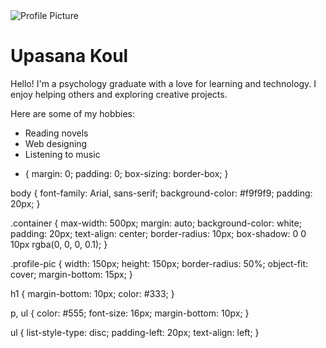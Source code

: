 <!DOCTYPE html>
<html lang="en">
<head>
  <meta charset="UTF-8">
  <meta name="viewport" content="width=device-width, initial-scale=1">
  <title>My Profile</title>
  <link rel="stylesheet" href="style.css">
</head>
<body>
  <div class="container">
    <img src="https://via.placeholder.com/150" alt="Profile Picture" class="profile-pic">
    <h1>Upasana Koul</h1>
    <p>Hello! I'm a psychology graduate with a love for learning and technology. I enjoy helping others and exploring creative projects.</p>
    <p>Here are some of my hobbies:</p>
    <ul>
      <li>Reading novels</li>
      <li>Web designing</li>
      <li>Listening to music</li>
    </ul>
  </div>
</body>
</html>

* {
  margin: 0;
  padding: 0;
  box-sizing: border-box;
}

body {
  font-family: Arial, sans-serif;
  background-color: #f9f9f9;
  padding: 20px;
}

.container {
  max-width: 500px;
  margin: auto;
  background-color: white;
  padding: 20px;
  text-align: center;
  border-radius: 10px;
  box-shadow: 0 0 10px rgba(0, 0, 0, 0.1);
}

.profile-pic {
  width: 150px;
  height: 150px;
  border-radius: 50%;
  object-fit: cover;
  margin-bottom: 15px;
}

h1 {
  margin-bottom: 10px;
  color: #333;
}

p, ul {
  color: #555;
  font-size: 16px;
  margin-bottom: 10px;
}

ul {
  list-style-type: disc;
  padding-left: 20px;
  text-align: left;
}